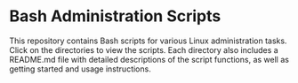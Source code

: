 # Bash Administration Scripts
This repository contains Bash scripts for various Linux administration tasks. Click on the directories to view the scripts. Each directory also includes a README.md file with detailed descriptions of the script functions, as well as getting started and usage instructions.
